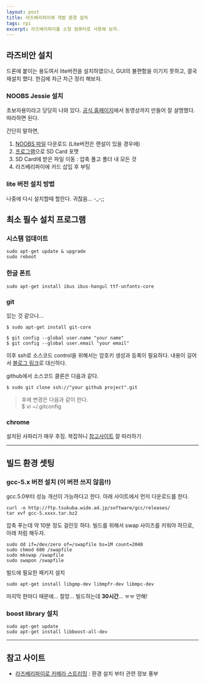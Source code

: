 ```yaml
---  
layout: post 
title: 라즈베리파이에 개발 환경 설치  
tags: rpi    
excerpt: 라즈베리파이를 소형 컴퓨터로 사용해 보자.     
---  
```


## 라즈비안 설치  
  
드론에 붙이는 용도여서 lite버전을 설치하였으나, GUI의 불편함을 이기지 못하고, 결국 재설치 했다. 한김에 차근 차근 정리 해보자. 

### NOOBS Jessie 설치  
  
초보자용이라고 당당히 나와 있다. [공식 홈페이지](https://www.raspberrypi.org/help/noobs-setup/)에서 동영상까지 만들어 잘 설명했다. 따라하면 된다.  
  
간단히 말하면,  
  
1. [NOOBS 파일](https://www.raspberrypi.org/downloads/noobs/) 다운로드 (Lite버전은 랜설이 있을 경우에) 
2. [프로그램](https://www.sdcard.org/downloads/formatter_4/)으로 SD Card 포맷
3. SD Card에 받은 파일 이동 :  압축 풀고 폴더 내 모든 것
4. 라즈베리파이에 카드 삽입 후 부팅  

### lite 버전 설치 방법
  
 나중에 다시 설치할때 할란다. 귀찮음... -_-;;


## 최소 필수 설치 프로그램   

### 시스템 업데이트 

	sudo apt-get update & upgrade 
	sudo reboot  

### 한글 폰트  

	sudo apt-get install ibus ibus-hangul ttf-unfonts-core

### git  

있는 것 같으나... 

	$ sudo apt-get install git-core
	
	$ git config --global user.name "your name"
	$ git config --global user.email "your email"   

이후 ssh로 소스코드 control을 위해서는 암호키 생성과 등록이 필요하다. 내용이 길어서 [블로그 링크](http://uiandwe.tistory.com/992)로 대신하다.  
  
github에서 소스코드 클론은 다음과 같다.  

	$ sudo git clone ssh://"your github project".git  


> 후에 변경은 다음과 같이 한다.  
> $   vi ~/.gitconfig

### chrome

설치된 사파리가 매우 후짐. 복잡하니 [참고사이트](http://conoroneill.net/running-the-latest-chromium-45-on-debian-jessie-on-your-raspberry-pi-2/) 잘 따라하기  
   
--- 
## 빌드 환경 셋팅  
  
### gcc-5.x 버전 설치 (이 버전 쓰지 않음!!) 

gcc.5.0부터 성능 개선이 가능하다고 한다. 아래 사이트에서 먼저 다운로드를 한다. 
  
	curl -o http://ftp.tsukuba.wide.ad.jp/software/gcc/releases/  
	tar xvf gcc-5.xxxx.tar.bz2 

압축 푸는데 약 10분 정도 걸린듯 하다. 빌드를 위해서 swap 사이즈를 키워야 하므로, 아래 처럼  해두자. 

	sudo dd if=/dev/zero of=/swapfile bs=1M count=2048
	sudo chmod 600 /swapfile
	sudo mkswap /swapfile
	sudo swapon /swapfile

빌드에 필요한 패키지 설치  

	sudo apt-get install libgmp-dev libmpfr-dev libmpc-dev  
	
  
마지막 한마디 때문에... 절망... 빌드하는데 **30시간**... ㅠㅠ 안해!
  
### boost library 설치  

	sudo apt-get update
	sudo apt-get install libboost-all-dev
	
---
## 참고 사이트  
  
- [라즈베리파이로 카메라 스트리밍](https://jeanleflambeur.wordpress.com/2014/06/07/compiling-boost-1-55-with-c11-support-on-the-raspberry-pi/) : 환경 설치 부터 관련 정보 풍부 
